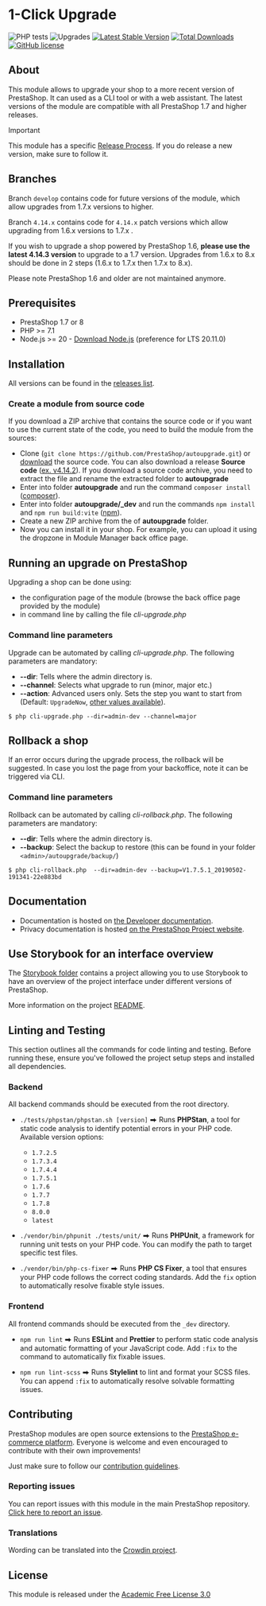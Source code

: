 # 1-Click Upgrade

![PHP tests](https://github.com/PrestaShop/autoupgrade/workflows/PHP%20tests/badge.svg)
![Upgrades](https://github.com/PrestaShop/autoupgrade/workflows/Upgrades/badge.svg)
[![Latest Stable Version](https://poser.pugx.org/PrestaShop/autoupgrade/v)](//packagist.org/packages/PrestaShop/autoupgrade)
[![Total Downloads](https://poser.pugx.org/PrestaShop/autoupgrade/downloads)](//packagist.org/packages/PrestaShop/autoupgrade)
[![GitHub license](https://img.shields.io/github/license/PrestaShop/autoupgrade)](https://github.com/PrestaShop/autoupgrade/LICENSE.md)

## About

This module allows to upgrade your shop to a more recent version of PrestaShop. It can used as a CLI tool or with a web assistant.
The latest versions of the module are compatible with all PrestaShop 1.7 and higher releases.

> [!IMPORTANT]  
> This module has a specific [Release Process][release-process]. If you do release a new version, make sure to follow it.

## Branches

Branch `develop` contains code for future versions of the module, which allow upgrades from 1.7.x versions to higher.

Branch `4.14.x` contains code for `4.14.x` patch versions which allow upgrading from 1.6.x versions to 1.7.x .

If you wish to upgrade a shop powered by PrestaShop 1.6, **please use the latest 4.14.3 version** to upgrade to a 1.7 version.
Upgrades from 1.6.x to 8.x should be done in 2 steps (1.6.x to 1.7.x then 1.7.x to 8.x).

Please note PrestaShop 1.6 and older are not maintained anymore.

## Prerequisites

* PrestaShop 1.7 or 8
* PHP >= 7.1
* Node.js >= 20 - [Download Node.js](https://nodejs.org/) (preference for LTS 20.11.0)

## Installation

All versions can be found in the [releases list](https://github.com/PrestaShop/autoupgrade/releases).

### Create a module from source code

If you download a ZIP archive that contains the source code or if you want to use the current state of the code, you need to build the module from the sources:

* Clone (`git clone https://github.com/PrestaShop/autoupgrade.git`) or [download](https://github.com/PrestaShop/autoupgrade/archive/master.zip) the source code. You can also download a release **Source code** ([ex. v4.14.2](https://github.com/PrestaShop/autoupgrade/archive/v4.14.2.zip)). If you download a source code archive, you need to extract the file and rename the extracted folder to **autoupgrade**
* Enter into folder **autoupgrade** and run the command `composer install`  ([composer](https://getcomposer.org/)).
* Enter into folder **autoupgrade/_dev** and run the commands `npm install` and `npm run build:vite` ([npm](https://docs.npmjs.com/)).
* Create a new ZIP archive from the of **autoupgrade** folder.
* Now you can install it in your shop. For example, you can upload it using the dropzone in Module Manager back office page. 

## Running an upgrade on PrestaShop

Upgrading a shop can be done using:

* the configuration page of the module (browse the back office page provided by the module)
* in command line by calling the file *cli-upgrade.php*

### Command line parameters

Upgrade can be automated by calling *cli-upgrade.php*.
The following parameters are mandatory:

* **--dir**: Tells where the admin directory is.
* **--channel**: Selects what upgrade to run (minor, major etc.)
* **--action**: Advanced users only. Sets the step you want to start from (Default: `UpgradeNow`, [other values available](classes/Task/Upgrade/)).

```
$ php cli-upgrade.php --dir=admin-dev --channel=major
```

## Rollback a shop

If an error occurs during the upgrade process, the rollback will be suggested.
In case you lost the page from your backoffice, note it can be triggered via CLI.

### Command line parameters

Rollback can be automated by calling *cli-rollback.php*.
The following parameters are mandatory:

* **--dir**: Tells where the admin directory is.
* **--backup**: Select the backup to restore (this can be found in your folder `<admin>/autoupgrade/backup/`)

```
$ php cli-rollback.php  --dir=admin-dev --backup=V1.7.5.1_20190502-191341-22e883bd
```

## Documentation

* Documentation is hosted on [the Developer documentation][doc].
* Privacy documentation is hosted [on the PrestaShop Project website][prestashop-privacy].

## Use Storybook for an interface overview

The [Storybook folder](/storybook) contains a project allowing you to use Storybook to have an overview of the project interface under different versions of PrestaShop.

More information on the project [README](/storybook/README.md).

## Linting and Testing

This section outlines all the commands for code linting and testing. Before running these, ensure you've followed the project setup steps and installed all dependencies.

### Backend

All backend commands should be executed from the root directory.

- `./tests/phpstan/phpstan.sh [version]` ⮕ Runs **PHPStan**, a tool for static code analysis to identify potential errors in your PHP code. Available version options:
    - `1.7.2.5`
    - `1.7.3.4`
    - `1.7.4.4`
    - `1.7.5.1`
    - `1.7.6`
    - `1.7.7`
    - `1.7.8`
    - `8.0.0`
    - `latest`

- `./vendor/bin/phpunit ./tests/unit/` ⮕ Runs **PHPUnit**, a framework for running unit tests on your PHP code. You can modify the path to target specific test files.

- `./vendor/bin/php-cs-fixer` ⮕ Runs **PHP CS Fixer**, a tool that ensures your PHP code follows the correct coding standards. Add the `fix` option to automatically resolve fixable style issues.

### Frontend

All frontend commands should be executed from the `_dev` directory.

- `npm run lint` ⮕ Runs **ESLint** and **Prettier** to perform static code analysis and automatic formatting of your JavaScript code. Add `:fix` to the command to automatically fix fixable issues.

- `npm run lint-scss` ⮕ Runs **Stylelint** to lint and format your SCSS files. You can append `:fix` to automatically resolve solvable formatting issues.


## Contributing

PrestaShop modules are open source extensions to the [PrestaShop e-commerce platform][prestashop]. Everyone is welcome and even encouraged to contribute with their own improvements!

Just make sure to follow our [contribution guidelines][contribution-guidelines].

### Reporting issues

You can report issues with this module in the main PrestaShop repository. [Click here to report an issue][report-issue].

### Translations

Wording can be translated into the [Crowdin project](https://crowdin.com/editor/prestashop-official-modules/41846).

## License

This module is released under the [Academic Free License 3.0][AFL-3.0]

[report-issue]: https://github.com/PrestaShop/PrestaShop/issues/new/choose
[prestashop]: https://www.prestashop-project.org/
[prestashop-privacy]: https://www.prestashop-project.org/data-transparency/
[contribution-guidelines]: https://devdocs.prestashop-project.org/8/contribute/contribution-guidelines/project-modules/
[AFL-3.0]: https://opensource.org/licenses/AFL-3.0
[doc]: https://devdocs.prestashop-project.org/8/basics/keeping-up-to-date/upgrade-module/
[release-process]: https://www.prestashop-project.org/maintainers-guide/processes/release/autoupgrade/
